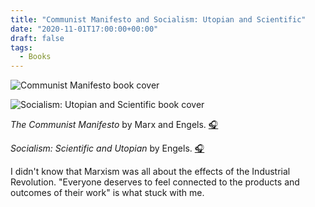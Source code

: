 ```yaml
---
title: "Communist Manifesto and Socialism: Utopian and Scientific"
date: "2020-11-01T17:00:00+00:00"
draft: false
tags:
  - Books
---
```


![Communist Manifesto book cover](https://archive.org/download/communistmanifesto_librivox/communist.jpg)

![Socialism: Utopian and Scientific book cover](https://archive.org/download/LibrivoxCdCoverArt26/Socialism_1212.jpg)

*The Communist Manifesto* by Marx and Engels. [🎧](https://librivox.org/the-communist-manifesto-by-karl-marx-and-friendrich-engels/)

*Socialism: Scientific and Utopian* by Engels. [🎧](https://librivox.org/socialism-utopian-and-scientific-by-friedrich-engels/)

I didn't know that Marxism was all about the effects of the Industrial Revolution.
"Everyone deserves to feel connected to the products and outcomes of their work" is what stuck with me.
